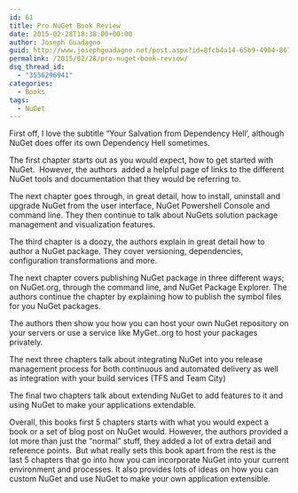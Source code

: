 ```yaml
---
id: 61
title: Pro NuGet Book Review
date: 2015-02-28T18:38:00+00:00
author: Joseph Guadagno
guid: http://www.josephguadagno.net/post.aspx?id=8fcb4a14-65b9-4904-867f-60c3b911b9ba
permalink: /2015/02/28/pro-nuget-book-review/
dsq_thread_id:
  - "3556296941"
categories:
  - Books
tags:
  - NuGet
---
```

<p>First off, I love the subtitle “Your Salvation from Dependency Hell’, although NuGet does offer its own Dependency Hell sometimes.</p><p>The first chapter starts out as you would expect, how to get started with NuGet.&nbsp; However, the authors&nbsp; added a helpful page of links to the different NuGet tools and documentation that they would be referring to.</p><p>The next chapter goes through, in great detail, how to install, uninstall and upgrade NuGet from the user interface, NuGet Powershell Console and command line. They then continue to talk about NuGets solution package management and visualization features.</p><p>The third chapter is a doozy, the authors explain in great detail how to author a NuGet package. They cover versioning, dependencies, configuration transformations and more.</p><p>The next chapter covers publishing NuGet package in three different ways; on NuGet.org, through the command line, and NuGet Package Explorer. The authors continue the chapter by explaining how to publish the symbol files for you NuGet packages.</p><p>The authors then show you how you can host your own NuGet repository on your servers or use a service like MyGet..org to host your packages privately.</p><p>The next three chapters talk about integrating NuGet into you release management process for both continuous and automated delivery as well as integration with your build services (TFS and Team City)</p><p>The final two chapters talk about extending NuGet to add features to it and using NuGet to make your applications extendable.</p><p>Overall, this books first 5 chapters starts with what you would expect a book or a set of blog post on NuGet would. However, the authors provided a lot more than just the “normal” stuff, they added a lot of extra detail and reference points.&nbsp; But what really sets this book apart from the rest is the last 5 chapters that go into how you can incorporate NuGet into your current environment and processes. It also provides lots of ideas on how you can custom NuGet and use NuGet to make your own application extensible.&nbsp;</p>